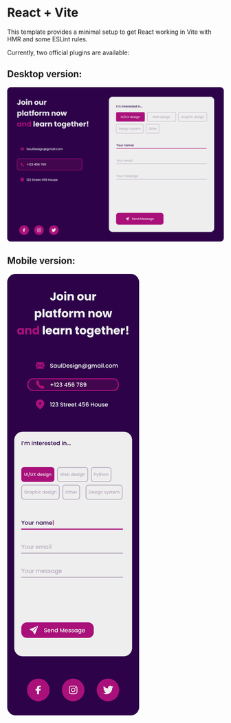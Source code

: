 # React + Vite

This template provides a minimal setup to get React working in Vite with HMR and some ESLint rules.

Currently, two official plugins are available:

## Desktop version:
![1440 width Contact Form](src/assets/1440%20width%20Contact%20Form.jpg)


## Mobile version:
![375 width Contact Form](src/assets/375%20width%20Contact%20Form.jpg)


